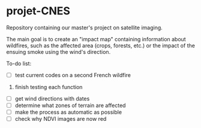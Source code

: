 # projet-CNES

Repository containing our master's project on satellite imaging.

The main goal is to create an "impact map" containing information about wildfires, such as the affected area (crops, forests, etc.) or the impact of the ensuing smoke using the wind's direction.

To-do list:

- [ ] test current codes on a second French wildfire

1. finish testing each function

- [ ] get wind directions with dates
- [ ] determine what zones of terrain are affected
- [ ] make the process as automatic as possible
- [ ] check why NDVI images are now red
